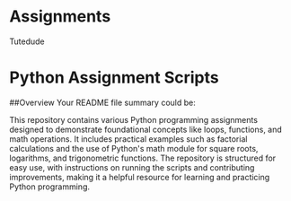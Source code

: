 # Assignments
Tutedude
# Python Assignment Scripts

##Overview
Your README file summary could be:

This repository contains various Python programming assignments designed to demonstrate foundational concepts like loops, functions, and math operations. It includes practical examples such as factorial calculations and the use of Python's math module for square roots, logarithms, and trigonometric functions. The repository is structured for easy use, with instructions on running the scripts and contributing improvements, making it a helpful resource for learning and practicing Python programming.

